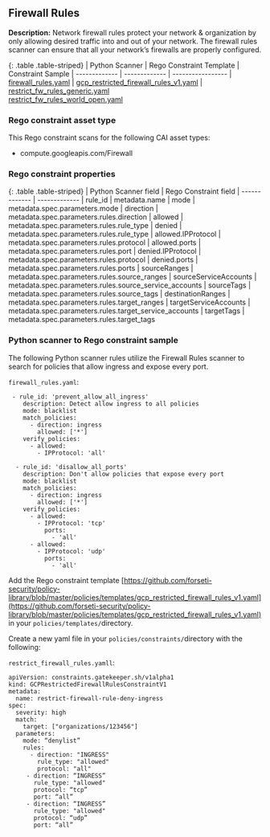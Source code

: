 ## Firewall Rules

**Description:** Network firewall rules protect your network & organization by 
only allowing desired traffic into and out of your network. The firewall rules 
scanner can ensure that all your network’s firewalls are properly configured.

{: .table .table-striped}
| Python Scanner | Rego Constraint Template | Constraint Sample
| ------------- | ------------- | -----------------
| [firewall_rules.yaml](https://github.com/forseti-security/terraform-google-forseti/blob/master/modules/rules/templates/rules/firewall_rules.yaml) | [gcp_restricted_firewall_rules_v1.yaml](https://github.com/forseti-security/policy-library/blob/master/policies/templates/gcp_restricted_firewall_rules_v1.yaml) | [restrict_fw_rules_generic.yaml](https://github.com/forseti-security/policy-library/blob/master/samples/restrict_fw_rules_generic.yaml)<br>[restrict_fw_rules_world_open.yaml](https://github.com/forseti-security/policy-library/blob/master/samples/restrict_fw_rules_world_open.yaml)

### Rego constraint asset type

This Rego constraint scans for the following CAI asset types:

- compute.googleapis.com/Firewall

### Rego constraint properties

{: .table .table-striped}
| Python Scanner field | Rego Constraint field
| ------------- | -------------
| rule_id | metadata.name
| mode | metadata.spec.parameters.mode
| direction | metadata.spec.parameters.rules.direction
| allowed | metadata.spec.parameters.rules.rule_type
| denied | metadata.spec.parameters.rules.rule_type
| allowed.IPProtocol | metadata.spec.parameters.rules.protocol
| allowed.ports | metadata.spec.parameters.rules.port
| denied.IPProtocol | metadata.spec.parameters.rules.protocol
| denied.ports | metadata.spec.parameters.rules.ports
| sourceRanges | metadata.spec.parameters.rules.source_ranges
| sourceServiceAccounts | metadata.spec.parameters.rules.source_service_accounts
| sourceTags | metadata.spec.parameters.rules.source_tags
| destinationRanges | metadata.spec.parameters.rules.target_ranges
| targetServiceAccounts | metadata.spec.parameters.rules.target_service_accounts
| targetTags | metadata.spec.parameters.rules.target_tags

### Python scanner to Rego constraint sample

The following Python scanner rules utilize the Firewall Rules scanner to search 
for policies that allow ingress and expose every port.

`firewall_rules.yaml`:
```
 - rule_id: 'prevent_allow_all_ingress'
    description: Detect allow ingress to all policies
    mode: blacklist
    match_policies:
      - direction: ingress
        allowed: ['*']
    verify_policies:
      - allowed:
        - IPProtocol: 'all'

  - rule_id: 'disallow_all_ports'
    description: Don't allow policies that expose every port
    mode: blacklist
    match_policies:
      - direction: ingress
        allowed: ['*']
    verify_policies:
      - allowed:
        - IPProtocol: 'tcp'
          ports:
            - 'all'
      - allowed:
        - IPProtocol: 'udp'
          ports:
            - 'all'

```

Add the Rego constraint template 
[https://github.com/forseti-security/policy-library/blob/master/policies/templates/gcp_restricted_firewall_rules_v1.yaml](https://github.com/forseti-security/policy-library/blob/master/policies/templates/gcp_restricted_firewall_rules_v1.yaml) 
in your `policies/templates/`directory.

Create a new yaml file in your `policies/constraints/`directory with the following:

`restrict_firewall_rules.yamll`:
```
apiVersion: constraints.gatekeeper.sh/v1alpha1
kind: GCPRestrictedFirewallRulesConstraintV1
metadata:
  name: restrict-firewall-rule-deny-ingress
spec:
  severity: high
  match:
    target: ["organizations/123456"]
  parameters:
    mode: “denylist”
    rules:
      - direction: "INGRESS"
        rule_type: "allowed"
        protocol: "all"
     - direction: “INGRESS”
       rule_type: "allowed"
       protocol: “tcp”
       port: “all”
     - direction: “INGRESS”
       rule_type: "allowed"
       protocol: “udp”
       port: “all”
```
